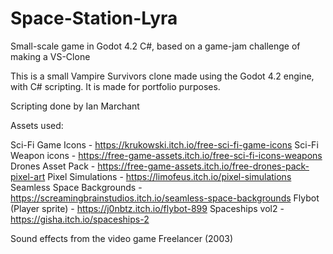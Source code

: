 # Space-Station-Lyra
 
Small-scale game in Godot 4.2 C#, based on a game-jam challenge of making a VS-Clone

This is a small Vampire Survivors clone made using the Godot 4.2 engine, with C# scripting. It is made for portfolio purposes.

Scripting done by Ian Marchant

Assets used:

Sci-Fi Game Icons - https://krukowski.itch.io/free-sci-fi-game-icons 
Sci-Fi Weapon icons - https://free-game-assets.itch.io/free-sci-fi-icons-weapons 
Drones Asset Pack - https://free-game-assets.itch.io/free-drones-pack-pixel-art 
Pixel Simulations - https://limofeus.itch.io/pixel-simulations Seamless Space Backgrounds - https://screamingbrainstudios.itch.io/seamless-space-backgrounds Flybot (Player sprite) - https://j0nbtz.itch.io/flybot-899 Spaceships vol2 - https://gisha.itch.io/spaceships-2

Sound effects from the video game Freelancer (2003)